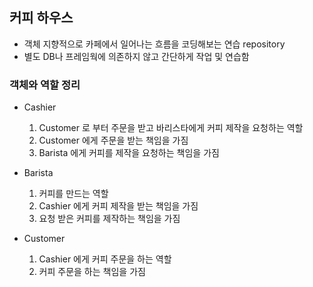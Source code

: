 ## 커피 하우스

- 객체 지향적으로 카페에서 일어나는 흐름을 코딩해보는 연습 repository
- 별도 DB나 프레임웍에 의존하지 않고 간단하게 작업 및 연습함

### 객체와 역할 정리

- Cashier
  1. Customer 로 부터 주문을 받고 바리스타에게 커피 제작을 요청하는 역할
  2. Customer 에게 주문을 받는 책임을 가짐
  3. Barista 에게 커피를 제작을 요청하는 책임을 가짐

- Barista
  1. 커피를 만드는 역할
  2. Cashier 에게 커피 제작을 받는 책임을 가짐
  3. 요청 받은 커피를 제작하는 책임을 가짐

- Customer
  1. Cashier 에게 커피 주문을 하는 역할
  2. 커피 주문을 하는 책임을 가짐
